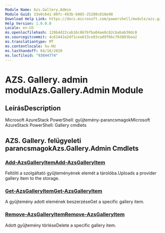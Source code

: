 ```yaml
---
Module Name: Azs.Gallery.Admin
Module Guid: 33e0c641-80fc-493b-b065-25280c018e90
Download Help Link: https://docs.microsoft.com/powershell/module/azs.gallery.admin
Help Version: 1.0.0.0
Locale: en-US
ms.openlocfilehash: 128b4d22cab16c867bfba04ae0c82cbabab30dc8
ms.sourcegitcommit: 4c61442a2df1cee633ce93cad9f6bc793803baa2
ms.translationtype: MT
ms.contentlocale: hu-HU
ms.lasthandoff: 04/16/2020
ms.locfileid: "93844774"
---
```

# <span data-ttu-id="45202-101">AZS. Gallery. admin modul</span><span class="sxs-lookup"><span data-stu-id="45202-101">Azs.Gallery.Admin Module</span></span>
## <span data-ttu-id="45202-102">Leírás</span><span class="sxs-lookup"><span data-stu-id="45202-102">Description</span></span>
<span data-ttu-id="45202-103">Microsoft AzureStack PowerShell: gyűjtemény-parancsmagok</span><span class="sxs-lookup"><span data-stu-id="45202-103">Microsoft AzureStack PowerShell: Gallery cmdlets</span></span>

## <span data-ttu-id="45202-104">AZS. Gallery. felügyeleti parancsmagok</span><span class="sxs-lookup"><span data-stu-id="45202-104">Azs.Gallery.Admin Cmdlets</span></span>
### [<span data-ttu-id="45202-105">Add-AzsGalleryItem</span><span class="sxs-lookup"><span data-stu-id="45202-105">Add-AzsGalleryItem</span></span>](Add-AzsGalleryItem.md)
<span data-ttu-id="45202-106">Feltölti a szolgáltató gyűjteményének elemét a tárolóba.</span><span class="sxs-lookup"><span data-stu-id="45202-106">Uploads a provider gallery item to the storage.</span></span>

### [<span data-ttu-id="45202-107">Get-AzsGalleryItem</span><span class="sxs-lookup"><span data-stu-id="45202-107">Get-AzsGalleryItem</span></span>](Get-AzsGalleryItem.md)
<span data-ttu-id="45202-108">A gyűjtemény adott elemének beszerzése</span><span class="sxs-lookup"><span data-stu-id="45202-108">Get a specific gallery item.</span></span>

### [<span data-ttu-id="45202-109">Remove-AzsGalleryItem</span><span class="sxs-lookup"><span data-stu-id="45202-109">Remove-AzsGalleryItem</span></span>](Remove-AzsGalleryItem.md)
<span data-ttu-id="45202-110">Adott gyűjtemény törlése</span><span class="sxs-lookup"><span data-stu-id="45202-110">Delete a specific gallery item.</span></span>

